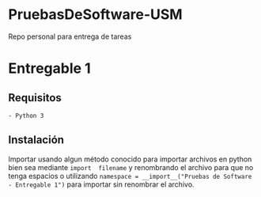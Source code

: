 # PruebasDeSoftware-USM
Repo personal para entrega de tareas

# Entregable 1
## Requisitos

`- Python 3`

## Instalación
Importar usando algun método conocido para importar archivos en python bien sea mediante `import  filename` y renombrando el archivo para que no tenga espacios o utilizando `namespace = __import__("Pruebas de Software - Entregable 1")` para importar sin renombrar el archivo.

